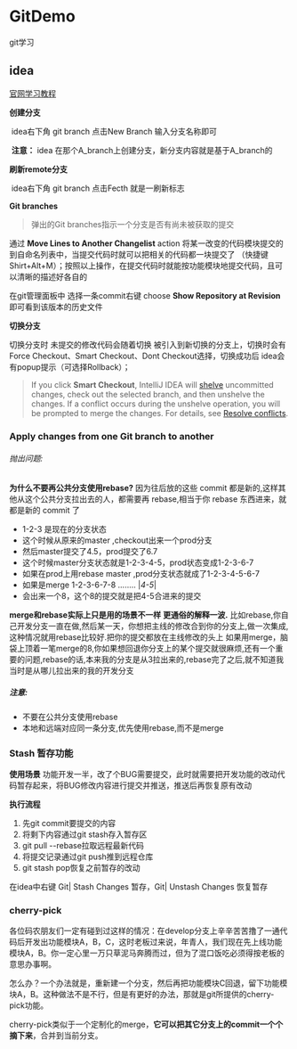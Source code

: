 # GitDemo
git学习



## idea
[官网学习教程](https://www.jetbrains.com/help/idea/using-git-integration.html)



**创建分支**

​	idea右下角 git branch   点击New Branch   输入分支名称即可

​	**注意：** idea 在那个A_branch上创建分支，新分支内容就是基于A_branch的 





**刷新remote分支**

​	idea右下角 git branch 点击Fecth 就是一刷新标志





**Git branches**

> 弹出的Git branches指示一个分支是否有尚未被获取的提交





通过 **Move Lines to Another Changelist** action 将某一改变的代码模块提交的 到自命名列表中，当提交代码时就可以把相关的代码都一块提交了 （快捷键 Shirt+Alt+M）；按照以上操作，在提交代码时就能按功能模块地提交代码，且可以清晰的描述好各自的





在git管理面板中 选择一条commit右键 choose **Show Repository at Revision** 即可看到该版本的历史文件





**切换分支**

切换分支时 未提交的修改代码会随着切换 被引入到新切换的分支上，切换时会有Force Checkout、Smart Checkout、Dont Checkout选择，切换成功后 idea会有popup提示（可选择Rollback）；

> If you click **Smart Checkout**, IntelliJ IDEA will [shelve](https://www.jetbrains.com/help/idea/work-on-several-features-simultaneously.html#shelve) uncommitted changes, check out the selected branch, and then unshelve the changes. If a conflict occurs during the unshelve operation, you will be prompted to merge the changes. For details, see [Resolve conflicts](https://www.jetbrains.com/help/idea/resolve-conflicts.html).





### Apply changes from one Git branch to another

###### 抛出问题:

**为什么不要再公共分支使用rebase?**
 因为往后放的这些 commit 都是新的,这样其他从这个公共分支拉出去的人，都需要再 rebase,相当于你 rebase 东西进来，就都是新的 commit 了

- 1-2-3 是现在的分支状态
- 这个时候从原来的master ,checkout出来一个prod分支
- 然后master提交了4.5，prod提交了6.7
- 这个时候master分支状态就是1-2-3-4-5，prod状态变成1-2-3-6-7
- 如果在prod上用rebase master ,prod分支状态就成了1-2-3-4-5-6-7
- 如果是merge
   1-2-3-6-7-8
   ........ |*4-5*|
- 会出来一个8，这个8的提交就是把4-5合进来的提交

 **merge和rebase实际上只是用的场景不一样**
 **更通俗的解释一波.**
 比如rebase,你自己开发分支一直在做,然后某一天，你想把主线的修改合到你的分支上,做一次集成,这种情况就用rebase比较好.把你的提交都放在主线修改的头上
 如果用merge，脑袋上顶着一笔merge的8,你如果想回退你分支上的某个提交就很麻烦,还有一个重要的问题,rebase的话,本来我的分支是从3拉出来的,rebase完了之后,就不知道我当时是从哪儿拉出来的我的开发分支



##### **注意:**

- 不要在公共分支使用rebase
- 本地和远端对应同一条分支,优先使用rebase,而不是merge







### Stash  暂存功能

**使用场景**
功能开发一半，改了个BUG需要提交，此时就需要把开发功能的改动代码暂存起来，将BUG修改内容进行提交并推送，推送后再恢复原有改动

**执行流程**

1. 先git commit要提交的内容
2. 将剩下内容通过git stash存入暂存区
3. git pull --rebase拉取远程最新代码
4. 将提交记录通过git push推到远程仓库
5. git stash pop恢复之前暂存的改动



在idea中右键 Git| Stash Changes 暂存，Git| Unstash Changes 恢复暂存



### cherry-pick

各位码农朋友们一定有碰到过这样的情况：在develop分支上辛辛苦苦撸了一通代码后开发出功能模块A，B，C，这时老板过来说，年青人，我们现在先上线功能模块A，B。你一定心里一万只草泥马奔腾而过，但为了混口饭吃必须得按老板的意思办事啊。

怎么办？一个办法就是，重新建一个分支，然后再把功能模块C回退，留下功能模块A，B。这种做法不是不行，但是有更好的办法，那就是git所提供的cherry-pick功能。

cherry-pick类似于一个定制化的merge，**它可以把其它分支上的commit一个个摘下来**，合并到当前分支。
